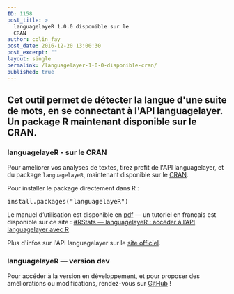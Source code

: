 ```yaml
---
ID: 1158
post_title: >
  languagelayeR 1.0.0 disponible sur le
  CRAN
author: colin_fay
post_date: 2016-12-20 13:00:30
post_excerpt: ""
layout: single
permalink: /languagelayer-1-0-0-disponible-cran/
published: true
---
```

## Cet outil permet de détecter la langue d'une suite de mots, en se connectant à l'API languagelayer. Un package R maintenant disponible sur le CRAN.
<!--more-->
### languagelayeR - sur le CRAN
Pour améliorer vos analyses de textes, tirez profit de l'API languagelayer, et du package <code>languagelayeR</code>, maintenant disponible sur le <a href="https://CRAN.R-project.org/package=languagelayeR" target="_blank">CRAN</a>.

Pour installer le package directement dans R :
<pre class="{r}">install.packages("languagelayeR")</pre>
Le manuel d’utilisation est disponible en <a href="https://cran.r-project.org/web/packages/languagelayeR/languagelayeR.pdf" target="_blank">pdf</a> — un tutoriel en français est disponible sur ce site : <a href="http://colinfay.me/rstats-languagelayer-api/" target="_blank">#RStats — languagelayeR : accéder à l’API languagelayer avec R</a>

Plus d'infos sur l'API languagelayer sur le <a href="https://languagelayer.com/" target="_blank">site officiel</a>.
### languagelayeR — version dev
Pour accéder à la version en développement, et pour proposer des améliorations ou modifications, rendez-vous sur <a href="https://github.com/ColinFay" target="_blank">GitHub</a> !
